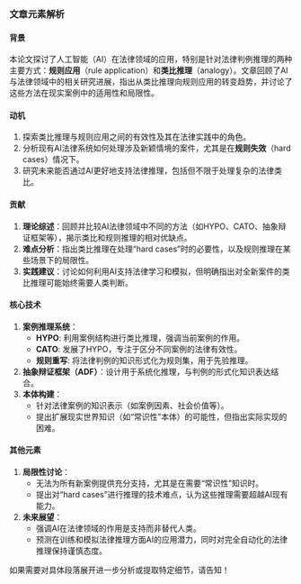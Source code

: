### 文章元素解析

#### 背景

本论文探讨了人工智能（AI）在法律领域的应用，特别是针对法律判例推理的两种主要方式：**规则应用**（rule application）和**类比推理**（analogy）。文章回顾了AI与法律领域中的相关研究进展，指出从类比推理向规则应用的转变趋势，并讨论了这些方法在现实案例中的适用性和局限性。

#### 动机

1. 探索类比推理与规则应用之间的有效性及其在法律实践中的角色。
2. 分析现有AI法律系统如何处理涉及新颖情境的案件，尤其是在**规则失效**（hard cases）情况下。
3. 研究未来能否通过AI更好地支持法律推理，包括但不限于处理复杂的法律类比。

#### 贡献

1. **理论综述**：回顾并比较AI法律领域中不同的方法（如HYPO、CATO、抽象辩证框架等），揭示类比和规则推理的相对优缺点。
2. **难点分析**：指出类比推理在处理“hard cases”时的必要性，以及规则推理在某些场景下的局限性。
3. **实践建议**：讨论如何利用AI支持法律学习和模拟，但明确指出对全新案件的类比推理可能始终需要人类判断。

#### 核心技术

1. **案例推理系统**：
    - **HYPO**: 利用案例结构进行类比推理，强调当前案例的作用。
    - **CATO**: 发展了HYPO，专注于区分不同案例的法律有效性。
    - **规则重写**: 将法律判例的知识形式化为规则集，用于先验推理。
2. **抽象辩证框架（ADF）**：设计用于系统化推理，与判例的形式化知识表达结合。
3. **本体构建**：
    - 针对法律案例的知识表示（如案例因素、社会价值等）。
    - 提出扩展现实世界知识（如“常识性”本体）的可能性，但指出实际实现的困难。

#### 其他元素

1. **局限性讨论**：
    - 无法为所有新案例提供充分支持，尤其是在需要“常识性”知识时。
    - 提出对“hard cases”进行推理的技术难点，认为这些推理需要超越AI现有能力。
2. **未来展望**：
    - 强调AI在法律领域的作用是支持而非替代人类。
    - 预测在训练和模拟法律推理方面AI的应用潜力，同时对完全自动化的法律推理保持谨慎态度。

如果需要对具体段落展开进一步分析或提取特定细节，请告知！
